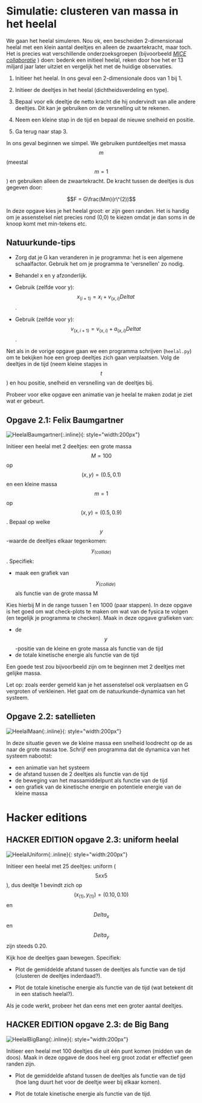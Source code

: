 # Simulatie: clusteren van massa in het heelal

We gaan het heelal simuleren. Nou ok, een bescheiden 2-dimensionaal heelal met
een klein aantal deeltjes en alleen de zwaartekracht, maar toch. Het is
precies wat verschillende onderzoeksgroepen (bijvoorbeeld [*MICE
collaboratie*](http://maia.ice.cat/mice/) ) doen: bedenk een initieel heelal,
reken door hoe het er 13 miljard jaar later uitziet en vergelijk het met de
huidige observaties.

1. Initieer het heelal. In ons geval een 2-dimensionale doos van 1 bij 1.

2. Initieer de deeltjes in het heelal (dichtheidsverdeling en type).

3. Bepaal voor elk deeltje de netto kracht die hij ondervindt van alle andere 
   deeltjes. Dit kan je gebruiken om de versnelling uit te rekenen.

4. Neem een kleine stap in de tijd en bepaal de nieuwe snelheid en positie.

5. Ga terug naar stap 3.

In ons geval beginnen we simpel. We gebruiken puntdeeltjes met massa $$m$$
(meestal $$m=1$$) en gebruiken alleen de zwaartekracht. De kracht tussen de
deeltjes is dus gegeven door:

$$F = G\frac(Mm)(r\^(2))$$

In deze opgave kies je het heelal groot: er zijn geen randen. Het is handig 
om je assenstelsel niet precies rond (0,0) te kiezen omdat je dan soms in de 
knoop komt met min-tekens etc.

## Natuurkunde-tips

* Zorg dat je G kan veranderen in je programma: het is een algemene
  schaalfactor. Gebruik het om je programma te 'versnellen' zo nodig.

* Behandel x en y afzonderlijk.

* Gebruik (zelfde voor y): $$x_(i+1) = x_i + v_(x,i) Delta t$$.

* Gebruik (zelfde voor y): $$v_(x,i+1) = v_(x,i) + a_(x,i) Delta t$$.

Net als in de vorige opgave gaan we een programma schrijven (`heelal.py`) om
te bekijken hoe een groep deeltjes zich gaan verplaatsen. Volg de deeltjes in
de tijd (neem kleine stapjes in $$t$$) en hou positie, snelheid en versnelling
van de deeltjes bij.

Probeer voor elke opgave een animatie van je heelal te maken zodat je ziet 
wat er gebeurt.

## Opgave 2.1: Felix Baumgartner

![HeelalBaumgartner](HeelalBaumgartner.png){:.inline}{: style="width:200px"}

Initieer een heelal met 2 deeltjes: een grote massa $$M=100$$ op $$(x,y) = (0.5,0.1)$$
en een kleine massa $$m=1$$ op $$(x,y) = (0.5,0.9)$$. Bepaal op welke $$y$$-waarde de 
deeltjes elkaar tegenkomen: $$y_(collide)$$. Specifiek:

* maak een grafiek van $$y_(collide)$$ als functie van de grote massa M

Kies hierbij M in de range tussen 1 en 1000 (paar stappen). In deze opgave is 
het goed om wat check-plots te maken om wat van de fysica te volgen (en 
tegelijk je programma te checken). Maak in deze opgave grafieken van:

* de $$y$$-positie van de kleine en grote massa als functie van de tijd
* de totale kinetische energie als functie van de tijd

Een goede test zou bijvoorbeeld zijn om te beginnen met 2 deeltjes met gelijke massa.

Let op: zoals eerder gemeld kan je het assenstelsel ook verplaatsen en G vergroten 
of verkleinen. Het gaat om de natuurkunde-dynamica van het systeem.

## Opgave 2.2: satellieten

![HeelalMaan](HeelalMaan.png){:.inline}{: style="width:200px"}

In deze situatie geven we de kleine massa een snelheid loodrecht op de as naar 
de grote massa toe. Schrijf een programma dat de dynamica van het systeem nabootst:

* een animatie van het systeem
* de afstand tussen de 2 deeltjes als functie van de tijd
* de beweging van het massamiddelpunt als functie van de tijd
* een grafiek van de kinetische energie en potentiele energie van de kleine massa

# Hacker editions

## HACKER EDITION opgave 2.3: uniform heelal

![HeelalUniform](HeelalUniform.png){:.inline}{: style="width:200px"}

Initieer een heelal met 25 deeltjes: uniform ($$ 5xx5 $$), dus deeltje 1 bevindt 
zich op $$(x_(1),y_(1)) = (0.10, 0.10)$$ en $$Delta_x$$ en $$Delta_y$$ 
zijn steeds 0.20.

Kijk hoe de deeltjes gaan bewegen. Specifiek:

* Plot de gemiddelde afstand tussen de deeltjes als functie van de tijd
  (clusteren de deeltjes inderdaad?).

* Plot de totale kinetische energie als functie van de tijd (wat betekent dit
  in een statisch heelal?).

Als je code werkt, probeer het dan eens met een groter aantal deeltjes.

## HACKER EDITION opgave 2.3: de Big Bang

![HeelalBigBang](HeelalBigBang.png){:.inline}{: style="width:200px"}

Initieer een heelal met 100 deeltjes die uit één punt komen (midden van de
doos). Maak in deze opgave de doos heel erg groot zodat er effectief geen
randen zijn.

* Plot de gemiddelde afstand tussen de deeltjes als functie van de tijd
  (hoe lang duurt het voor de deeltje weer bij elkaar komen).

* Plot de totale kinetische energie als functie van de tijd.
